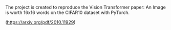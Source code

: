The project is created to reproduce the Vision Transformer paper: An Image is worth 16x16 words on the CIFAR10 dataset with PyTorch.

(https://arxiv.org/pdf/2010.11929)
